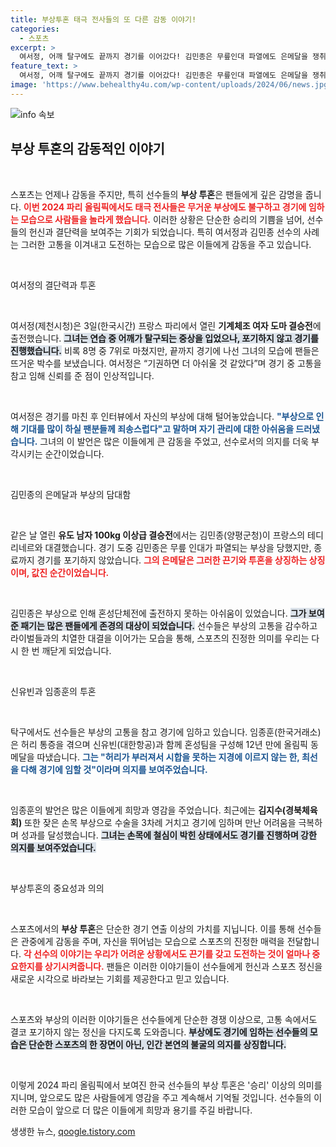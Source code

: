 ```yaml
---
title: 부상투혼 태극 전사들의 또 다른 감동 이야기!
categories:
  - 스포츠
excerpt: >
  여서정, 어깨 탈구에도 끝까지 경기를 이어갔다! 김민종은 무릎인대 파열에도 은메달을 쟁취하며 감동을 선사했다. 파리올림픽에서 태극 전사들의 부상 투혼이 국민들을 울리고 있다.
feature_text: >
  여서정, 어깨 탈구에도 끝까지 경기를 이어갔다! 김민종은 무릎인대 파열에도 은메달을 쟁취하며 감동을 선사했다. 파리올림픽에서 태극 전사들의 부상 투혼이 국민들을 울리고 있다.
image: 'https://www.behealthy4u.com/wp-content/uploads/2024/06/news.jpg'
---
```


<p><img src="https://www.behealthy4u.com/wp-content/uploads/2024/06/news.jpg" alt="info 속보" /></p>

<h2 data-ke-size="size26">부상 투혼의 감동적인 이야기</h2>

<p data-ke-size="size16">&nbsp;</p>

<p>스포츠는 언제나 감동을 주지만, 특히 선수들의 <b>부상 투혼</b>은 팬들에게 깊은 감명을 줍니다. <b><span style="color: #ee2323;">이번 2024 파리 올림픽에서도 태극 전사들은 무거운 부상에도 불구하고 경기에 임하는 모습으로 사람들을 놀라게 했습니다.</span></b> 이러한 상황은 단순한 승리의 기쁨을 넘어, 선수들의 헌신과 결단력을 보여주는 기회가 되었습니다. 특히 여서정과 김민종 선수의 사례는 그러한 고통을 이겨내고 도전하는 모습으로 많은 이들에게 감동을 주고 있습니다. </p>

<p data-ke-size="size16">&nbsp;</p>

<p>여서정의 결단력과 투혼</p>

<p data-ke-size="size16">&nbsp;</p>

<p>여서정(제천시청)은 3일(한국시간) 프랑스 파리에서 열린 <b>기계체조 여자 도마 결승전</b>에 출전했습니다. <b><span style="background-color: #21538527;">그녀는 연습 중 어깨가 탈구되는 중상을 입었으나, 포기하지 않고 경기를 진행했습니다.</span></b> 비록 8명 중 7위로 마쳤지만, 끝까지 경기에 나선 그녀의 모습에 팬들은 뜨거운 박수를 보냈습니다. 여서정은 “기권하면 더 아쉬울 것 같았다”며 경기 중 고통을 참고 임해 신뢰를 준 점이 인상적입니다. </p>

<p data-ke-size="size16">&nbsp;</p>

<p>여서정은 경기를 마친 후 인터뷰에서 자신의 부상에 대해 털어놓았습니다. <b><span style="color: #1a5490;">"부상으로 인해 기대를 많이 하실 팬분들께 죄송스럽다"고 말하며 자기 관리에 대한 아쉬움을 드러냈습니다.</span></b> 그녀의 이 발언은 많은 이들에게 큰 감동을 주었고, 선수로서의 의지를 더욱 부각시키는 순간이었습니다. </p>

<p data-ke-size="size16">&nbsp;</p>

<p>김민종의 은메달과 부상의 담대함</p>

<p data-ke-size="size16">&nbsp;</p>

<p>같은 날 열린 <b>유도 남자 100kg 이상급 결승전</b>에서는 김민종(양평군청)이 프랑스의 테디 리네르와 대결했습니다. 경기 도중 김민종은 무릎 인대가 파열되는 부상을 당했지만, 종료까지 경기를 포기하지 않았습니다. <b><span style="color: #ee2323;">그의 은메달은 그러한 끈기와 투혼을 상징하는 상징이며, 값진 순간이었습니다.</span></b> </p>

<p data-ke-size="size16">&nbsp;</p>

<p>김민종은 부상으로 인해 혼성단체전에 출전하지 못하는 아쉬움이 있었습니다. <b><span style="background-color: #21538527;">그가 보여준 패기는 많은 팬들에게 존경의 대상이 되었습니다.</span></b> 선수들은 부상의 고통을 감수하고 라이벌들과의 치열한 대결을 이어가는 모습을 통해, 스포츠의 진정한 의미를 우리는 다시 한 번 깨닫게 되었습니다.</p>

<p data-ke-size="size16">&nbsp;</p>

<p>신유빈과 임종훈의 투혼</p>

<p data-ke-size="size16">&nbsp;</p>

<p>탁구에서도 선수들은 부상의 고통을 참고 경기에 임하고 있습니다. 임종훈(한국거래소)은 허리 통증을 겪으며 신유빈(대한항공)과 함께 혼성팀을 구성해 12년 만에 올림픽 동메달을 따냈습니다. <b><span style="color: #1a5490;">그는 "허리가 부러져서 시합을 못하는 지경에 이르지 않는 한, 최선을 다해 경기에 임할 것"이라며 의지를 보여주었습니다.</span></b> </p>

<p data-ke-size="size16">&nbsp;</p>

<p>임종훈의 발언은 많은 이들에게 희망과 영감을 주었습니다. 최근에는 <b>김지수(경북체육회)</b> 또한 잦은 손목 부상으로 수술을 3차례 거치고 경기에 임하며 만난 어려움을 극복하며 성과를 달성했습니다. <b><span style="background-color: #21538527;">그녀는 손목에 철심이 박힌 상태에서도 경기를 진행하며 강한 의지를 보여주었습니다.</span></b> </p>

<p data-ke-size="size16">&nbsp;</p>

<p>부상투혼의 중요성과 의의</p>

<p data-ke-size="size16">&nbsp;</p>

<p>스포츠에서의 <b>부상 투혼</b>은 단순한 경기 연출 이상의 가치를 지닙니다. 이를 통해 선수들은 관중에게 감동을 주며, 자신을 뛰어넘는 모습으로 스포츠의 진정한 매력을 전달합니다. <b><span style="color: #ee2323;">각 선수의 이야기는 우리가 어려운 상황에서도 끈기를 갖고 도전하는 것이 얼마나 중요한지를 상기시켜줍니다.</span></b> 팬들은 이러한 이야기들이 선수들에게 헌신과 스포츠 정신을 새로운 시각으로 바라보는 기회를 제공한다고 믿고 있습니다. </p>

<p data-ke-size="size16">&nbsp;</p>

<p>스포츠와 부상의 이러한 이야기들은 선수들에게 단순한 경쟁 이상으로, 고통 속에서도 결코 포기하지 않는 정신을 다지도록 도와줍니다. <b><span style="background-color: #21538527;">부상에도 경기에 임하는 선수들의 모습은 단순한 스포츠의 한 장면이 아닌, 인간 본연의 불굴의 의지를 상징합니다.</span></b> </p>

<p data-ke-size="size16">&nbsp;</p>

<p>이렇게 2024 파리 올림픽에서 보여진 한국 선수들의 부상 투혼은 '승리' 이상의 의미를 지니며, 앞으로도 많은 사람들에게 영감을 주고 계속해서 기억될 것입니다. 선수들의 이러한 모습이 앞으로 더 많은 이들에게 희망과 용기를 주길 바랍니다.</p>
생생한 뉴스, <a href="https://qoogle.tistory.com" rel="dofollow">qoogle.tistory.com</a>


